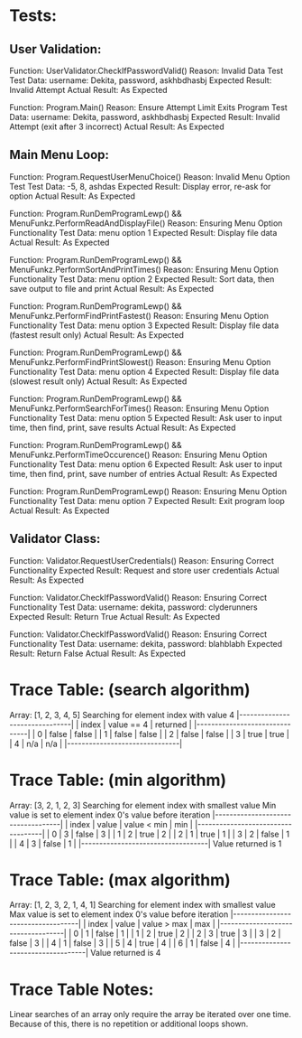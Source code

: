 # Tests: 

## User Validation:
Function: UserValidator.CheckIfPasswordValid()
Reason: Invalid Data Test
Test Data: username: Dekita, password, askhbdhasbj
Expected Result: Invalid Attempt
Actual Result: As Expected

Function: Program.Main()
Reason: Ensure Attempt Limit Exits Program
Test Data: username: Dekita, password, askhbdhasbj
Expected Result: Invalid Attempt (exit after 3 incorrect)
Actual Result: As Expected

## Main Menu Loop:
Function: Program.RequestUserMenuChoice()
Reason: Invalid Menu Option Test
Test Data: -5, 8, ashdas
Expected Result: Display error, re-ask for option
Actual Result: As Expected

Function: Program.RunDemProgramLewp() && MenuFunkz.PerformReadAndDisplayFile()
Reason: Ensuring Menu Option Functionality
Test Data: menu option 1
Expected Result: Display file data
Actual Result: As Expected

Function: Program.RunDemProgramLewp() && MenuFunkz.PerformSortAndPrintTimes()
Reason: Ensuring Menu Option Functionality
Test Data: menu option 2
Expected Result: Sort data, then save output to file and print
Actual Result: As Expected

Function: Program.RunDemProgramLewp() && MenuFunkz.PerformFindPrintFastest()
Reason: Ensuring Menu Option Functionality
Test Data: menu option 3
Expected Result: Display file data (fastest result only)
Actual Result: As Expected

Function: Program.RunDemProgramLewp() && MenuFunkz.PerformFindPrintSlowest()
Reason: Ensuring Menu Option Functionality
Test Data: menu option 4
Expected Result: Display file data (slowest result only)
Actual Result: As Expected

Function: Program.RunDemProgramLewp() && MenuFunkz.PerformSearchForTimes()
Reason: Ensuring Menu Option Functionality
Test Data: menu option 5
Expected Result: Ask user to input time, then find, print, save results
Actual Result: As Expected

Function: Program.RunDemProgramLewp() && MenuFunkz.PerformTimeOccurence()
Reason: Ensuring Menu Option Functionality
Test Data: menu option 6
Expected Result: Ask user to input time, then find, print, save number of entries
Actual Result: As Expected

Function: Program.RunDemProgramLewp()
Reason: Ensuring Menu Option Functionality
Test Data: menu option 7
Expected Result: Exit program loop
Actual Result: As Expected

## Validator Class: 
Function: Validator.RequestUserCredentials()
Reason: Ensuring Correct Functionality
Expected Result: Request and store user credentials
Actual Result: As Expected

Function: Validator.CheckIfPasswordValid()
Reason: Ensuring Correct Functionality
Test Data: username: dekita, password: clyderunners
Expected Result: Return True
Actual Result: As Expected

Function: Validator.CheckIfPasswordValid()
Reason: Ensuring Correct Functionality
Test Data: username: dekita, password: blahblabh
Expected Result: Return False
Actual Result: As Expected

# Trace Table: (search algorithm)

Array: [1, 2, 3, 4, 5]
Searching for element index with value 4
|-------------------------------|
| index | value == 4 | returned |
|-------------------------------|
| 0     | false      | false    |
| 1     | false      | false    |
| 2     | false      | false    |
| 3     | true       | true     |
| 4     | n/a        | n/a      |
|-------------------------------|


# Trace Table: (min algorithm)

Array: [3, 2, 1, 2, 3]
Searching for element index with smallest value
Min value is set to element index 0's value before iteration
|-----------------------------------|
| index | value | value < min | min |
|-----------------------------------|
| 0     | 3     | false       | 3   |
| 1     | 2     | true        | 2   |
| 2     | 1     | true        | 1   |
| 3     | 2     | false       | 1   |
| 4     | 3     | false       | 1   |
|-----------------------------------|
Value returned is 1


# Trace Table: (max algorithm)

Array: [1, 2, 3, 2, 1, 4, 1]
Searching for element index with smallest value
Max value is set to element index 0's value before iteration
|-----------------------------------|
| index | value | value > max | max |
|-----------------------------------|
| 0     | 1     | false       | 1   |
| 1     | 2     | true        | 2   |
| 2     | 3     | true        | 3   |
| 3     | 2     | false       | 3   |
| 4     | 1     | false       | 3   |
| 5     | 4     | true        | 4   |
| 6     | 1     | false       | 4   |
|-----------------------------------|
Value returned is 4

# Trace Table Notes: 
Linear searches of an array only require the array be iterated over one time. Because of this, there is no repetition or additional loops shown. 